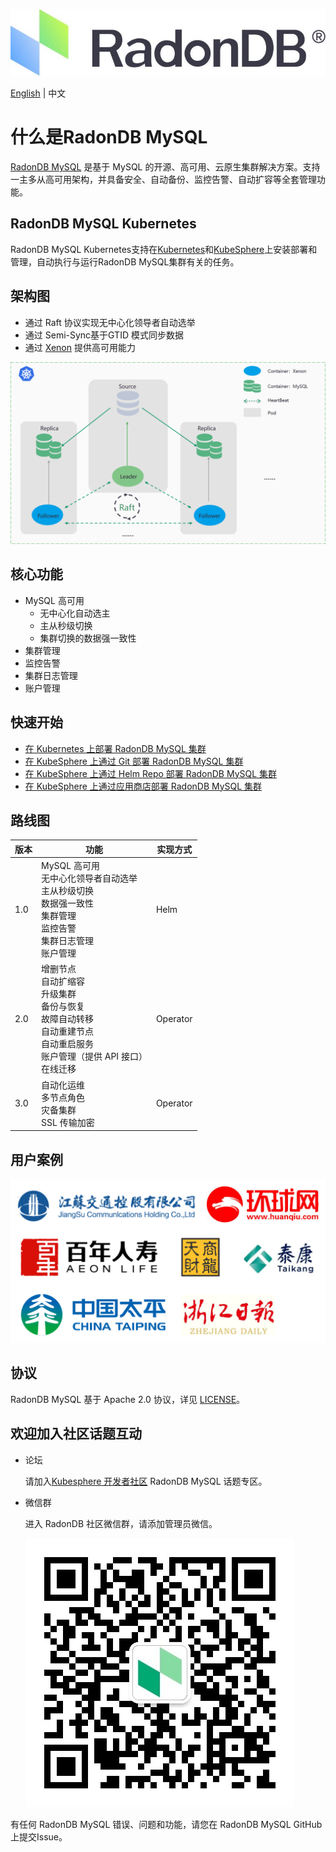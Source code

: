 ![](docs/images/logo_radondb-mysql.png)  <br>

[English](README.md) | 中文 

# 什么是RadonDB MySQL

[RadonDB MySQL](https://github.com/radondb/radondb-mysql-kubernetes) 是基于 MySQL 的开源、高可用、云原生集群解决方案。支持一主多从高可用架构，并具备安全、自动备份、监控告警、自动扩容等全套管理功能。

## RadonDB MySQL Kubernetes

RadonDB MySQL Kubernetes支持在[Kubernetes](https://kubernetes.io)和[KubeSphere](https://kubesphere.com.cn)上安装部署和管理，自动执行与运行RadonDB MySQL集群有关的任务。

## 架构图

- 通过 Raft 协议实现无中心化领导者自动选举
- 通过 Semi-Sync基于GTID 模式同步数据
- 通过 [Xenon](https://github.com/radondb/xenon.git) 提供高可用能力

![](docs/images/radondb-mysql_Architecture_1.png)

## 核心功能

- MySQL 高可用
    - 无中心化自动选主
    - 主从秒级切换
    - 集群切换的数据强一致性
- 集群管理
- 监控告警
- 集群日志管理
- 账户管理

## 快速开始

- [ 在 Kubernetes 上部署 RadonDB MySQL 集群](docs/Kubernetes/deploy_radondb-mysql_on_kubernetes.md)
- [在 KubeSphere 上通过 Git 部署 RadonDB MySQL 集群](docs/KubeSphere/deploy_radondb-mysql_on_kubesphere.md)
- [在 KubeSphere 上通过 Helm Repo 部署 RadonDB MySQL 集群](docs/KubeSphere/deploy_radondb-mysql_on_kubesphere_repo.md)
- [在 KubeSphere 上通过应用商店部署 RadonDB MySQL 集群](docs/KubeSphere/deploy_radondb-mysql_on_kubesphere_appstore.md)

## 路线图

| 版本 | 功能  | 实现方式 |
|------|--------|------| 
| 1.0 | MySQL 高可用 <br> 无中心化领导者自动选举<br> 主从秒级切换<br> 数据强一致性 <br> 集群管理 <br> 监控告警 <br> 集群日志管理 <br> 账户管理 | Helm |
| 2.0  | 增删节点 <br> 自动扩缩容 <br> 升级集群 <br> 备份与恢复 <br> 故障自动转移 <br> 自动重建节点 <br> 自动重启服务 <br> 账户管理（提供 API 接口）<br> 在线迁移   |  Operator |
| 3.0  | 自动化运维 <br> 多节点角色 <br> 灾备集群 <br> SSL 传输加密 | Operator |

## 用户案例

![](docs/images/users.png)

## 协议

RadonDB MySQL 基于 Apache 2.0 协议，详见 [LICENSE](./LICENSE)。

## 欢迎加入社区话题互动

- 论坛

    请加入[Kubesphere 开发者社区](https://kubesphere.com.cn/forum/t/radondb) RadonDB MySQL 话题专区。
    
- 微信群 
    
    进入 RadonDB 社区微信群，请添加管理员微信。

    ![](docs/images/wechat_admin.jpg)

有任何 RadonDB MySQL 错误、问题和功能，请您在 RadonDB MySQL GitHub 上提交Issue。
